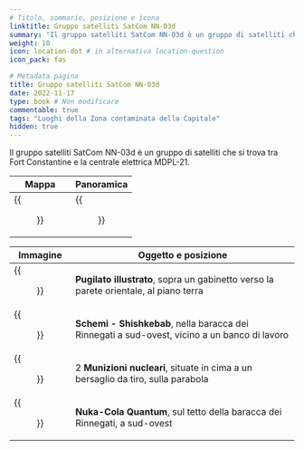 ```yaml
---
# Titolo, sommario, posizione e icona
linktitle: Gruppo satelliti SatCom NN-03d
summary: "Il gruppo satelliti SatCom NN-03d è un gruppo di satelliti che si trova tra Fort Constantine e la centrale elettrica MDPL-21."
weight: 10
icon: location-dot # in alternativa location-question
icon_pack: fas

# Metadata pagina
title: Gruppo satelliti SatCom NN-03d
date: 2022-11-17
type: book # Non modificare
commentable: true
tags: "Luoghi della Zona contaminata della Capitale"
hidden: true
---
```




Il gruppo satelliti SatCom NN-03d è un gruppo di satelliti che si trova tra Fort Constantine e la centrale elettrica MDPL-21.

| Mappa                                | Panoramica                                  |
| ------------------------------------ | ------------------------------------------- |
| {{<figure src="SA_NN_03_loc.webp">}} | {{<figure src="SatCom_Array_NN-03d.webp">}} |

| Immagine                                                 | Oggetto e posizione                                                                           |
| -------------------------------------------------------- | --------------------------------------------------------------------------------------------- |
| {{<figure src="FO3_PI_SatCom_Array_03.webp">}}           | **Pugilato illustrato**, sopra un gabinetto verso la parete orientale, al piano terra         |
| {{<figure src="Shack_with_Shishkebab_Schematics.webp">}} | **Schemi - Shishkebab**, nella baracca dei Rinnegati a sud-ovest, vicino a un banco di lavoro |
| {{<figure src="SatCom_Array_NN-03d_mini_nukes.webp">}}   | 2 **Munizioni nucleari**, situate in cima a un bersaglio da tiro, sulla parabola              |
| {{<figure src="NCQ_SatCom_NN-03d.jpg">}}                 | **Nuka-Cola Quantum**, sul tetto della baracca dei Rinnegati, a sud-ovest                     |
